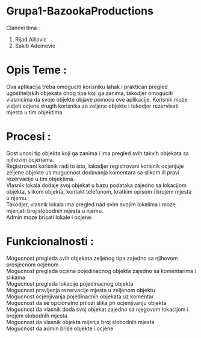 # Grupa1-BazookaProductions
Clanovi tima :

1. Rijad Alilovic
2. Sakib Ademovic

# Opis Teme :

Ova aplikacija treba omoguciti korisniku lahak i praktican pregled ugostiteljskih objekata onog tipa koji ga zanima, takodjer 
omoguciti vlasnicima da svoje objekte objave pomocu ove aplikacije. Korisnik moze vidjeti ocjene drugih korisnika za zeljene objekte i takodjer rezervisati mjesta u tim objektima.  

# Procesi :

Gost unosi tip objekta koji ga zanima i ima pregled svih takvih objekata sa njihovim ocjenama.  
Registrovani korisnik radi to isto, takodjer registrovani korisnik ocjenjuje zeljene objekte us mogucnost dodavanja komentara sa slikom ili pravi rezervacije u tim objektima.  
Vlasnik lokala dodaje svoj objekat u bazu podataka zajedno sa lokacijom objekta, slikom objekta, kontakt telefonom, kratkim opisom i brojem mjesta u njemu.  
Takodjer, vlasnik lokala ima pregled nad svim svojim lokalima i moze mjenjati broj slobodnih mjesta u njemu.  
Admin moze brisati lokale i ocjene.  

# Funkcionalnosti :

Mogucnost pregleda svih objekata zeljenog tipa zajedno sa njihovom prosjecnom ocjenom  
Mogucnost pregleda ocjena pojedinacnog objekta zajedno sa komentarima i slikama  
Mogucnost pregleda lokacije pojedinacnog objekta  
Mogucnost pravljenja rezervacije mjesta u zeljenom objektu  
Mogucnost ocjenjivanja pojedinacnih objekata uz komentar  
Mogucnost da se opcionalno prilozi slika pri ocjenjivanju objekta  
Mogucnost da vlasnik doda svoj objekat zajedno sa njegovom lokacijom i brojem slobodnih mjesta  
Mogucnost da vlasnik objekta mijenja broj slobodnih mjesta  
Mogucnost da admin brise objekte i ocjene  

